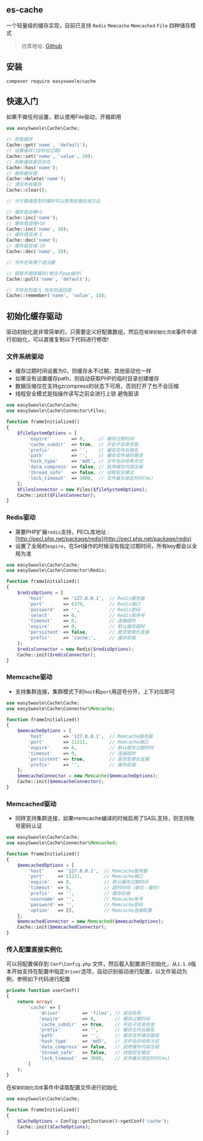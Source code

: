 
es-cache
------

一个轻量级的缓存实现，目前已支持 `Redis` `Memcache` `Memcached` `File` 四种储存模式

> 仓库地址: [Github](https://github.com/easy-swoole/cache)

安装
------

```
composer require easyswoole/cache
```

快速入门
------

如果不做任何设置，默认使用File驱动，开箱即用

```php
use easySwoole\Cache\Cache;

// 获取缓存
Cache::get('name', 'default');
// 设置缓存(10秒后过期)
Cache::set('name', 'value', 10);
// 判断缓存是否存在
Cache::has('name');
// 删除缓存值
Cache::delete('name');
// 清空所有缓存
Cache::clear();

// 对于数值类型的缓存可以使用自增自减方法

// 缓存值自增+1
Cache::inc('name');
// 缓存值自增+10
Cache::inc('name', 10);
// 缓存值自减-1
Cache::dec('name');
// 缓存值自减-10
Cache::dec('name', 10);

// 另外还有两个语法糖

// 获取并删除缓存(相当于pop操作)
Cache::pull('name', 'default');

// 不存在则插入 存在则返回值
Cache::remember('name', 'value', 10);
```

初始化缓存驱动
------

驱动初始化是非常简单的，只需要定义好配置数组，然后在`框架初始化完成`事件中进行初始化，可以直接复制以下代码进行修改!

### 文件系统驱动

- 缓存过期时间设置为0，则缓存永不过期，其他驱动也一样
- 如果没有设置缓存path，则自动获取PHP的临时目录创建缓存
- 数据压缩仅在支持gzcompress的状态下可用，否则打开了也不会压缩
- 线程安全模式是指操作读写之前会进行上锁 避免脏读

```php
use easySwoole\Cache\Cache;
use easySwoole\Cache\Connector\Files;

function frameInitialized()
{
    $fileSystemOptions = [
        'expire'        => 0,     // 缓存过期时间
        'cache_subdir'  => true,  // 开启子目录存放
        'prefix'        => '',    // 缓存文件后缀名
        'path'          => '',    // 缓存文件储存路径
        'hash_type'     => 'md5', // 文件名的哈希方式
        'data_compress' => false, // 启用缓存内容压缩
        'thread_safe'   => false, // 线程安全模式
        'lock_timeout'  => 3000,  // 文件最长锁定时间(ms)
    ];
    $FilesConnector = new Files($fileSystemOptions);
    Cache::init($FilesConnector);
}
```

### Redis驱动

- 需要PHP扩展`redis`支持，PECL库地址 : [http://pecl.php.net/package/redis](http://pecl.php.net/package/redis)
- 设置了全局的`expire`，在Set操作的时候没有指定过期时间，所有key都会以全局为准

```php
use easySwoole\Cache\Cache;
use easySwoole\Cache\Connector\Redis;

function frameInitialized()
{
    $redisOptions = [
        'host'       => '127.0.0.1',  // Redis服务器
        'port'       => 6379,         // Redis端口
        'password'   => '',           // Redis密码
        'select'     => 0,            // Redis库序号
        'timeout'    => 0,            // 连接超时
        'expire'     => 0,            // 默认缓存超时
        'persistent' => false,        // 是否使用长连接
        'prefix'     => 'cache:',     // 缓存前缀
    ];
    $redisConnector = new Redis($redisOptions);
    Cache::init($redisConnector);
}
```

### Memcache驱动

- 支持集群连接，集群模式下的`host`和`port`用逗号分开，上下对应即可

```php
use easySwoole\Cache\Cache;
use easySwoole\Cache\Connector\Memcache;

function frameInitialized()
{
    $memcacheOptions = [
        'host'       => '127.0.0.1',  // Memcache服务器
        'port'       => 11211,        // Memcache端口
        'expire'     => 0,            // 默认缓存过期时间
        'timeout'    => 0,            // 连接超时
        'persistent' => true,         // 是否启用长连接
        'prefix'     => '',           // 缓存前缀
    ];
    $memcacheConnector = new Memcache($memcacheOptions);
    Cache::init($memcacheConnector);
}
```

### Memcached驱动

- 同样支持集群连接，如果memcache编译的时候启用了SASL支持，则支持账号密码认证

```php
use easySwoole\Cache\Cache;
use easySwoole\Cache\Connector\Memcached;

function frameInitialized()
{
    $memcachedOptions = [
        'host'     => '127.0.0.1',  // Memcache服务器
        'port'     => 11211,        // Memcache端口
        'expire'   => 0,            // 默认缓存过期时间
        'timeout'  => 0,            // 超时时间（单位：毫秒）
        'prefix'   => '',           // 缓存后缀
        'username' => '',           // Memcache账号
        'password' => '',           // Memcache密码
        'option'   => [],           // Memcache连接配置
    ];
    $memcachedConnector = new Memcached($memcacheOptions);
    Cache::init($memcachedConnector);
}
```

### 传入配置直接实例化

可以将配置保存到 `Conf\Config.php` 文件，然后载入配置进行初始化，从`1.1.0`版本开始支持在配置中指定`driver`选项，自动识别驱动进行配置，以文件驱动为例，参照如下代码进行配置

```php
private function userConf()
{
    return array(
        'cache' => [
            'driver'        => 'files', // 驱动名称
            'expire'        => 0,       // 缓存过期时间
            'cache_subdir'  => true,    // 开启子目录存放
            'prefix'        => '',      // 缓存文件后缀名
            'path'          => '',      // 缓存文件储存路径
            'hash_type'     => 'md5',   // 文件名的哈希方式
            'data_compress' => false,   // 启用缓存内容压缩
            'thread_safe'   => false,   // 线程安全模式
            'lock_timeout'  => 3000,    // 文件最长锁定时间(ms)
        ]
    );
}
```

在`框架初始化完成`事件中读取配置文件进行初始化

```php
use easySwoole\Cache\Cache;

function frameInitialized()
{
    $CacheOptions = Config::getInstance()->getConf('cache');
    Cache::init($CacheOptions);
}
```